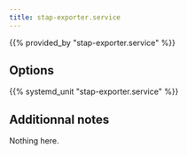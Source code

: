 ```yaml
---
title: stap-exporter.service
---
```


{{% provided_by "stap-exporter.service" %}}

## Options

{{% systemd_unit "stap-exporter.service" %}}

## Additionnal notes

Nothing here.